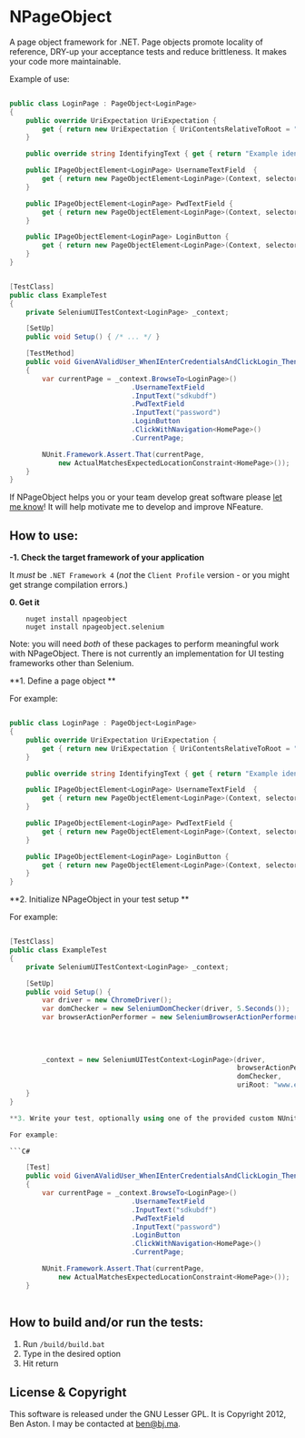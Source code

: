 NPageObject
=====

A page object framework for .NET. Page objects promote locality of reference, DRY-up your acceptance tests and reduce brittleness. It makes your code more maintainable.

Example of use:

```C#

public class LoginPage : PageObject<LoginPage>
{       
	public override UriExpectation UriExpectation {
		get { return new UriExpectation { UriContentsRelativeToRoot = "/", Match = UriMatch.Exact }; }
	}

	public override string IdentifyingText { get { return "Example identifying text" } }

	public IPageObjectElement<LoginPage> UsernameTextField 	{
		get { return new PageObjectElement<LoginPage>(Context, selector: "#username"); }
	}

	public IPageObjectElement<LoginPage> PwdTextField {
		get { return new PageObjectElement<LoginPage>(Context, selector: "#password"); }
	}

	public IPageObjectElement<LoginPage> LoginButton {
		get { return new PageObjectElement<LoginPage>(Context, selector: "#loginButton"); }
	}
}


[TestClass]
public class ExampleTest
{
	private SeleniumUITestContext<LoginPage> _context;

	[SetUp]
	public void Setup() { /* ... */ }

	[TestMethod]
	public void GivenAValidUser_WhenIEnterCredentialsAndClickLogin_ThenIAmLoggedIn()
	{
		var currentPage = _context.BrowseTo<LoginPage>()
							  .UsernameTextField
							  .InputText("sdkubdf")
							  .PwdTextField
							  .InputText("password")
							  .LoginButton
							  .ClickWithNavigation<HomePage>()
							  .CurrentPage;

		NUnit.Framework.Assert.That(currentPage, 
			new ActualMatchesExpectedLocationConstraint<HomePage>());
	}
}


```

If NPageObject helps you or your team develop great software please [let me know](mailto:ben@bj.ma "Ben's email address")! It will help motivate me to develop and improve NFeature.


How to use:
--------
**-1. Check the target framework of your application**

It *must* be ```.NET Framework 4``` (*not* the ```Client Profile``` version - or you might get strange compilation errors.)


**0. Get it**

```shell
	nuget install npageobject
	nuget install npageobject.selenium
```

Note: you will need *both* of these packages to perform meaningful work with NPageObject. There is not currently an implementation for UI testing frameworks other than Selenium.

**1. Define a page object **

For example:

```C#

public class LoginPage : PageObject<LoginPage>
{       
	public override UriExpectation UriExpectation {
		get { return new UriExpectation { UriContentsRelativeToRoot = "/", Match = UriMatch.Exact }; }
	}

	public override string IdentifyingText { get { return "Example identifying text" } }

	public IPageObjectElement<LoginPage> UsernameTextField 	{
		get { return new PageObjectElement<LoginPage>(Context, selector: "#username"); }
	}

	public IPageObjectElement<LoginPage> PwdTextField {
		get { return new PageObjectElement<LoginPage>(Context, selector: "#password"); }
	}

	public IPageObjectElement<LoginPage> LoginButton {
		get { return new PageObjectElement<LoginPage>(Context, selector: "#loginButton"); }
	}
}

```

**2. Initialize NPageObject in your test setup **

For example:

```C#

[TestClass]
public class ExampleTest
{
	private SeleniumUITestContext<LoginPage> _context;

	[SetUp]
	public void Setup() { 
		var driver = new ChromeDriver();
		var domChecker = new SeleniumDomChecker(driver, 5.Seconds());
		var browserActionPerformer = new SeleniumBrowserActionPerformer(driver, 
																		domChecker,
																		isInDemonstrationMode: false, //slows down UI actions for demonstrations
																		uriRoot: "www.example.com", 
																		elementSelectionTimeout: 5.Seconds());
		_context = new SeleniumUITestContext<LoginPage>(driver,
														browserActionPerformer,
														domChecker,
														uriRoot: "www.example.com");
	}
}

**3. Write your test, optionally using one of the provided custom NUnit constraints **

For example:

```C#

	[Test]
	public void GivenAValidUser_WhenIEnterCredentialsAndClickLogin_ThenIAmLoggedIn()
	{
		var currentPage = _context.BrowseTo<LoginPage>()
							  .UsernameTextField
							  .InputText("sdkubdf")
							  .PwdTextField
							  .InputText("password")
							  .LoginButton
							  .ClickWithNavigation<HomePage>()
							  .CurrentPage;

		NUnit.Framework.Assert.That(currentPage, 
			new ActualMatchesExpectedLocationConstraint<HomePage>());
	}
	
```

How to build and/or run the tests:
--------

1. Run `/build/build.bat`
1. Type in the desired option
1. Hit return

License & Copyright
--------

This software is released under the GNU Lesser GPL. It is Copyright 2012, Ben Aston. I may be contacted at ben@bj.ma.